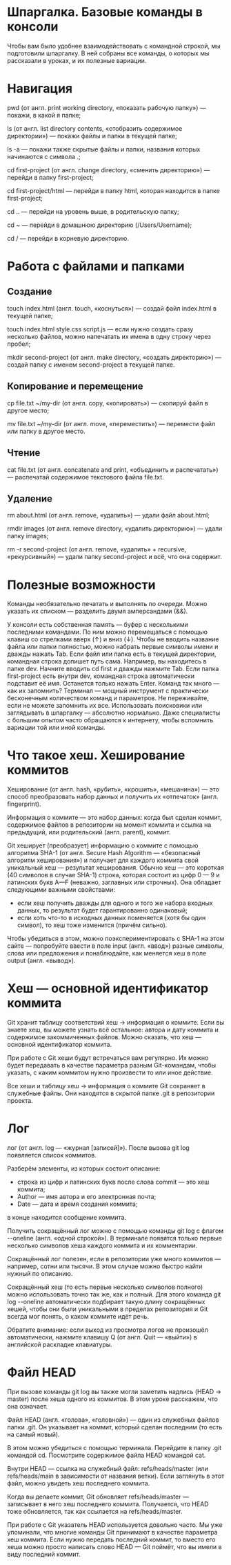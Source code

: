 # Шпаргалка. Базовые команды в консоли


Чтобы вам было удобнее взаимодействовать с командной строкой, мы подготовили шпаргалку. В ней собраны все команды, о которых мы рассказали в уроках, и их полезные вариации. 


# Навигация


pwd (от англ. print working directory, «показать рабочую папку») — покажи, в какой я папке;


ls (от англ. list directory contents, «отобразить содержимое директории») — покажи файлы и папки в текущей папке;


ls -a — покажи также скрытые файлы и папки, названия которых начинаются с символа .;


cd first-project (от англ. change directory, «сменить директорию») — перейди в папку first-project;


cd first-project/html — перейди в папку html, которая находится в папке first-project;


cd .. — перейди на уровень выше, в родительскую папку;


cd ~ — перейди в домашнюю директорию (/Users/Username);


cd / — перейди в корневую директорию.


# Работа с файлами и папками


## Создание


touch index.html (англ. touch, «коснуться») — создай файл index.html в текущей папке;


touch index.html style.css script.js — если нужно создать сразу несколько файлов, можно напечатать их имена в одну строку через пробел;


mkdir second-project (от англ. make directory, «создать директорию») — создай папку с именем second-project в текущей папке.


## Копирование и перемещение


cp file.txt ~/my-dir (от англ. copy, «копировать») — скопируй файл в другое место;


mv file.txt ~/my-dir (от англ. move, «переместить») — перемести файл или папку в другое место.


## Чтение


cat file.txt (от англ. concatenate and print, «объединить и распечатать») — распечатай содержимое текстового файла file.txt.


## Удаление


rm about.html (от англ. remove, «удалить») — удали файл about.html;


rmdir images (от англ. remove directory, «удалить директорию») — удали папку images;


rm -r second-project (от англ. remove, «удалить» + recursive, «рекурсивный») — удали папку second-project и всё, что она содержит.


# Полезные возможности


Команды необязательно печатать и выполнять по очереди. Можно указать их списком — разделить двумя амперсандами (&&).


У консоли есть собственная память — буфер с несколькими последними командами. По ним можно перемещаться с помощью клавиш со стрелками вверх (↑) и вниз (↓).
Чтобы не вводить название файла или папки полностью, можно набрать первые символы имени и дважды нажать Tab. Если файл или папка есть в текущей директории, командная строка допишет путь сама.
Например, вы находитесь в папке dev. Начните вводить cd first и дважды нажмите Tab. Если папка first-project есть внутри dev, командная строка автоматически подставит её имя. Останется только нажать Enter.
Команд так много — как их запомнить?
Терминал — мощный инструмент с практически бесконечным количеством команд и параметров. Не переживайте, если не можете запомнить их все. Использовать поисковики или заглядывать в шпаргалку — абсолютно нормально. Даже специалисты с большим опытом часто обращаются к интернету, чтобы вспомнить вариации той или иной команды.

# Что такое хеш. Хеширование коммитов


Хеширование (от англ. hash, «рубить», «крошить», «мешанина») — это способ преобразовать набор данных и получить их «отпечаток» (англ. fingerprint).


Информация о коммите — это набор данных: когда был сделан коммит, содержимое файлов в репозитории на момент коммита и ссылка на предыдущий, или родительский (англ. parent), коммит.


Git хеширует (преобразует) информацию о коммите с помощью алгоритма SHA-1 (от англ. Secure Hash Algorithm — «безопасный алгоритм хеширования») и получает для каждого коммита свой уникальный хеш — результат хеширования.
Обычно хеш — это короткая (40 символов в случае SHA-1) строка, которая состоит из цифр 0 — 9 и латинских букв 
A—F (неважно, заглавных или строчных). Она обладает следующими важными свойствами:


- если хеш получить дважды для одного и того же набора входных данных, то результат будет гарантированно одинаковый;
- если хоть что-то в исходных данных поменяется (хотя бы один символ), то хеш тоже изменится (причём сильно).


Чтобы убедиться в этом, можно поэкспериментировать с SHA-1 на этом сайте — попробуйте ввести в поле input (англ. «ввод») разные символы, слова или предложения и понаблюдайте, как меняется хеш в поле output (англ. «вывод»).


# Хеш — основной идентификатор коммита


Git хранит таблицу соответствий хеш → информация о коммите. Если вы знаете хеш, вы можете узнать всё остальное: автора и дату коммита и содержимое закоммиченных файлов. Можно сказать, что хеш — основной идентификатор коммита.


При работе с Git хеши будут встречаться вам регулярно. Их можно будет передавать в качестве параметра разным Git-командам, чтобы указать, с каким коммитом нужно произвести то или иное действие.


Все хеши и таблицу хеш → информация о коммите Git сохраняет в служебные файлы. Они находятся в скрытой папке .git в репозитории проекта.


# Лог


лог (от англ. log — «журнал [записей]»). После вызова git log появляется список коммитов.


Разберём элементы, из которых состоит описание:


- строка из цифр и латинских букв после слова commit — это хеш коммита;
- Author — имя автора и его электронная почта;
- Date — дата и время создания коммита;


в конце находится сообщение коммита.


Получить сокращённый лог можно с помощью команды git log с флагом --oneline (англ. «одной строкой»). В терминале появятся только первые несколько символов хеша каждого коммита и их комментарии.


Сокращённый лог полезен, если в репозитории уже много коммитов — например, сотни или тысячи. В этом случае можно быстро найти нужный по описанию.


Сокращённый хеш (то есть первые несколько символов полного) можно использовать точно так же, как и полный. Для этого команда git log --oneline автоматически подбирает такую длину сокращённых хешей, чтобы они были уникальными в пределах репозитория и Git всегда мог понять, о каком коммите идёт речь.


Обратите внимание: если выход из просмотра логов не произошёл автоматически, нажмите клавишу Q (от англ. Quit — «выйти») в английской раскладке клавиатуры.


# Файл HEAD


При вызове команды git log вы также могли заметить надпись (HEAD -> master) после хеша одного из коммитов. В этом уроке расскажем, что она означает.


Файл HEAD (англ. «голова», «головной») — один из служебных файлов папки .git. Он указывает на коммит, который сделан последним (то есть на самый новый).


В этом можно убедиться с помощью терминала. Перейдите в папку .git командой cd. Посмотрите содержимое файла HEAD командой cat.


Внутри HEAD — ссылка на служебный файл: refs/heads/master (или refs/heads/main в зависимости от названия ветки). Если заглянуть в этот файл, можно увидеть хеш последнего коммита.


Когда вы делаете коммит, Git обновляет refs/heads/master — записывает в него хеш последнего коммита. Получается, что HEAD тоже обновляется, так как ссылается на refs/heads/master.


При работе с Git указатель HEAD используется довольно часто. Мы уже упоминали, что многие команды Git принимают в качестве параметра хеш коммита. Если нужно передать последний коммит, то вместо его хеша можно просто написать слово HEAD — Git поймёт, что вы имели в виду последний коммит.




